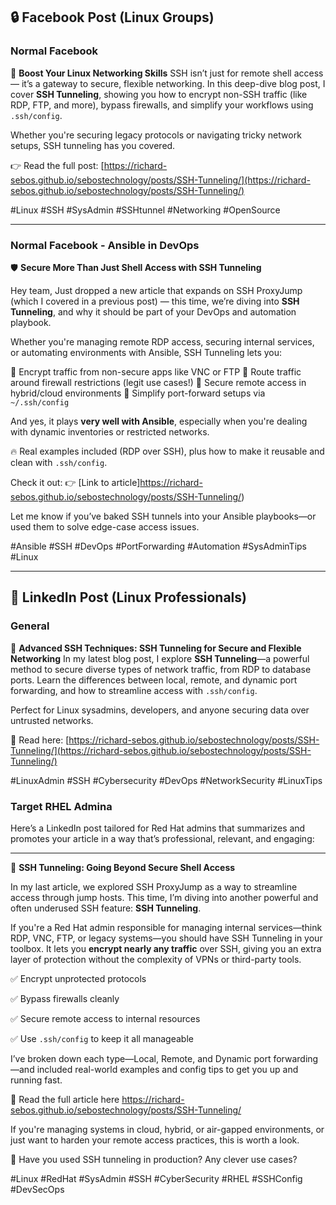 ## 🔒 **Facebook Post (Linux Groups)**

### Normal Facebook 
🚀 **Boost Your Linux Networking Skills**
SSH isn’t just for remote shell access — it’s a gateway to secure, flexible networking. In this deep-dive blog post, I cover **SSH Tunneling**, showing you how to encrypt non-SSH traffic (like RDP, FTP, and more), bypass firewalls, and simplify your workflows using `.ssh/config`.

Whether you're securing legacy protocols or navigating tricky network setups, SSH tunneling has you covered.

👉 Read the full post: [https://richard-sebos.github.io/sebostechnology/posts/SSH-Tunneling/](https://richard-sebos.github.io/sebostechnology/posts/SSH-Tunneling/)

\#Linux #SSH #SysAdmin #SSHtunnel #Networking #OpenSource

---

### Normal Facebook - Ansible in DevOps
🛡️ **Secure More Than Just Shell Access with SSH Tunneling**

Hey team,
Just dropped a new article that expands on SSH ProxyJump (which I covered in a previous post) — this time, we’re diving into **SSH Tunneling**, and why it should be part of your DevOps and automation playbook.

Whether you're managing remote RDP access, securing internal services, or automating environments with Ansible, SSH Tunneling lets you:

🔹 Encrypt traffic from non-secure apps like VNC or FTP
🔹 Route traffic around firewall restrictions (legit use cases!)
🔹 Secure remote access in hybrid/cloud environments
🔹 Simplify port-forward setups via `~/.ssh/config`

And yes, it plays **very well with Ansible**, especially when you're dealing with dynamic inventories or restricted networks.

🔥 Real examples included (RDP over SSH), plus how to make it reusable and clean with `.ssh/config`.

Check it out:
👉 \[Link to article]https://richard-sebos.github.io/sebostechnology/posts/SSH-Tunneling/)

Let me know if you’ve baked SSH tunnels into your Ansible playbooks—or used them to solve edge-case access issues.

\#Ansible #SSH #DevOps #PortForwarding #Automation #SysAdminTips #Linux

---

## 💼 **LinkedIn Post (Linux Professionals)**

### General
🔐 **Advanced SSH Techniques: SSH Tunneling for Secure and Flexible Networking**
In my latest blog post, I explore **SSH Tunneling**—a powerful method to secure diverse types of network traffic, from RDP to database ports. Learn the differences between local, remote, and dynamic port forwarding, and how to streamline access with `.ssh/config`.

Perfect for Linux sysadmins, developers, and anyone securing data over untrusted networks.

📖 Read here: [https://richard-sebos.github.io/sebostechnology/posts/SSH-Tunneling/](https://richard-sebos.github.io/sebostechnology/posts/SSH-Tunneling/)

\#LinuxAdmin #SSH #Cybersecurity #DevOps #NetworkSecurity #LinuxTips

### Target RHEL Admina
Here’s a LinkedIn post tailored for Red Hat admins that summarizes and promotes your article in a way that’s professional, relevant, and engaging:

---

🔐 **SSH Tunneling: Going Beyond Secure Shell Access**


In my last article, we explored SSH ProxyJump as a way to streamline access through jump hosts. This time, I’m diving into another powerful and often underused SSH feature: **SSH Tunneling**.

If you're a Red Hat admin responsible for managing internal services—think RDP, VNC, FTP, or legacy systems—you should have SSH Tunneling in your toolbox. It lets you **encrypt nearly any traffic** over SSH, giving you an extra layer of protection without the complexity of VPNs or third-party tools.

✅ Encrypt unprotected protocols

✅ Bypass firewalls cleanly

✅ Secure remote access to internal resources

✅ Use `.ssh/config` to keep it all manageable

I’ve broken down each type—Local, Remote, and Dynamic port forwarding—and included real-world examples and config tips to get you up and running fast.

🔗 Read the full article here https://richard-sebos.github.io/sebostechnology/posts/SSH-Tunneling/

If you're managing systems in cloud, hybrid, or air-gapped environments, or just want to harden your remote access practices, this is worth a look.

💬 Have you used SSH tunneling in production? Any clever use cases?

\#Linux #RedHat #SysAdmin #SSH #CyberSecurity #RHEL #SSHConfig #DevSecOps

